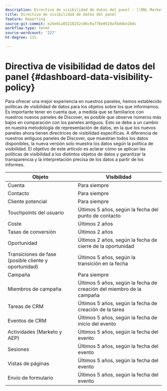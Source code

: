 ```yaml
---
description: Directiva de visibilidad de datos del panel - [!DNL Marketo Measure] - Producto
title: Directiva de visibilidad de datos del panel
feature: Reporting
source-git-commit: e24e01a03218252c06c9a776e0519afbddbe2b8c
workflow-type: tm+mt
source-wordcount: '227'
ht-degree: 11%

---
```


# Directiva de visibilidad de datos del panel {#dashboard-data-visibility-policy}

Para ofrecer una mejor experiencia en nuestros paneles, hemos establecido políticas de visibilidad de datos para los objetos sobre los que informamos. Es importante tener en cuenta que, a medida que se familiarice con nuestros nuevos paneles de Discover, es posible que observe números más bajos en comparación con los paneles antiguos. Esto se debe a un cambio en nuestra metodología de representación de datos, en la que los nuevos paneles ahora tienen directrices de visibilidad específicas. A diferencia de nuestros antiguos paneles de Discover, que muestran todos los datos disponibles, la nueva versión solo muestra los datos según la política de visibilidad. El objetivo de este artículo es aclarar cómo se aplican las políticas de visibilidad a los distintos objetos de datos y garantizar la transparencia y la interpretación precisa de los datos a partir de los informes.

<table>
<thead>
  <tr>
    <th>Objeto</th>
    <th>Visibilidad</th>
  </tr>
</thead>
<tbody>
  <tr>
    <td>Cuenta</td>
    <td>Para siempre</td>
  </tr>
  <tr>
    <td>Contacto</td>
    <td>Para siempre</td>
  </tr>
  <tr>
    <td>Cliente potencial</td>
    <td>Para siempre</td>
  </tr>
  <tr>
    <td>Touchpoints del usuario</td>
    <td>Últimos 5 años, según la fecha del punto de contacto</td>
  </tr>
  <tr>
    <td>Coste</td>
    <td>Últimos 2 años</td>
  </tr>
  <tr>
    <td>Tasas de conversión</td>
    <td>Últimos 2 años</td>
  </tr>
  <tr>
    <td>Oportunidad</td>
    <td>Últimos 2 años, según la fecha de cierre de la oportunidad</td>
  </tr>
  <tr>
    <td>Transiciones de fase (posible cliente y oportunidad)</td>
    <td>Últimos 5 años, según la transición en la fecha</td>
  </tr>
  <tr>
    <td>Campaña</td>
    <td>Para siempre </td>
  </tr>
  <tr>
    <td>Miembros de campaña</td>
    <td>Últimos 5 años, según la fecha de creación del miembro de la campaña</td>
  </tr>
  <tr>
    <td>Tareas de CRM</td>
    <td>Últimos 5 años, según la fecha de creación de la tarea</td>
  </tr>
  <tr>
    <td>Eventos de CRM</td>
    <td>Últimos 5 años, según la fecha de inicio del evento</td>
  </tr>
  <tr>
    <td>Actividades (Marketo y AEP)</td>
    <td>Últimos 5 años, según la fecha del evento</td>
  </tr>
  <tr>
    <td>Sesiones </td>
    <td>Últimos 5 años, según la fecha del evento</td>
  </tr>
  <tr>
    <td>Vistas de páginas</td>
    <td>Últimos 5 años, según la fecha del evento</td>
  </tr>
  <tr>
    <td>Envío de formulario</td>
    <td>Últimos 5 años, según la fecha del evento</td>
  </tr>
</tbody>
</table>
